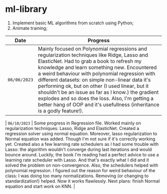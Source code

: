 # ml-library

1. Implement basic ML algorithms from scratch using Python;
2. Animate training;



| Date | Progress |
|--- | --- |
| `06/06/2023` | Mainly focused on Polynomial regressions and regularization techniques like Ridge, Lasso and ElasticNet. Had to grab a book to refresh my knowledge and learn something new. Encountered a weird behaviour with polynomial regression with different datasets: on simple non-linear data it's performing ok, but on other (I used linear, but it shouldn't be an issue as far as I know.) the gradient explodes and so does the loss. Also, I'm getting a better hang of OOP and it's usefullness (inheritance is a godly feature!). |

| `06/10/2023` | Some progress in Regression file. Worked mainly on regularization techniques: Lasso, Ridge and ElasticNet. Created a regression solver using normal equation. Moreover, lasso regularization to Normal equation was added. Though I'm not sure if it's correctly working yet. Created also a few learning rate schedulers as I had some trouble with Lasso: the algorithm wouldn't converge during last iterations and would bounce around. Luckily, the book I'm reading had a perfect advice to use a learning rate scheduler with Lasso. And that's exactly what I did and it solved the problem on non-convergence. Also, the schedulers helped with polynomial regression. I figured out the reason for weird behaviour of the class: I was doing too many normalizations. Removing (or changing to standardization!) helped. Now it works flawlessly. Next plans: finish Normal equation and start work on KNN. | 